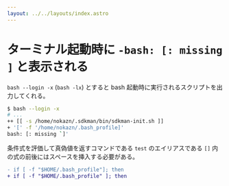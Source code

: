 ```yaml
---
layout: ../../layouts/index.astro
---
```


# ターミナル起動時に `-bash: [: missing ]`  と表示される

`bash --login -x` (`bash -lx`) とすると bash 起動時に実行されるスクリプトを出力してくれる。

```bash
$ bash --login -x
# ...
++ [[ -s /home/nokazn/.sdkman/bin/sdkman-init.sh ]]
+ '[' -f '/home/nokazn/.bash_profile]'
bash: [: missing `]'
```

条件式を評価して真偽値を返すコマンドである `test` のエイリアスである `[]` 内の式の前後にはスペースを挿入する必要がある。

```diff
- if [ -f "$HOME/.bash_profile"]; then
+ if [ -f "$HOME/.bash_profile" ]; then
```
